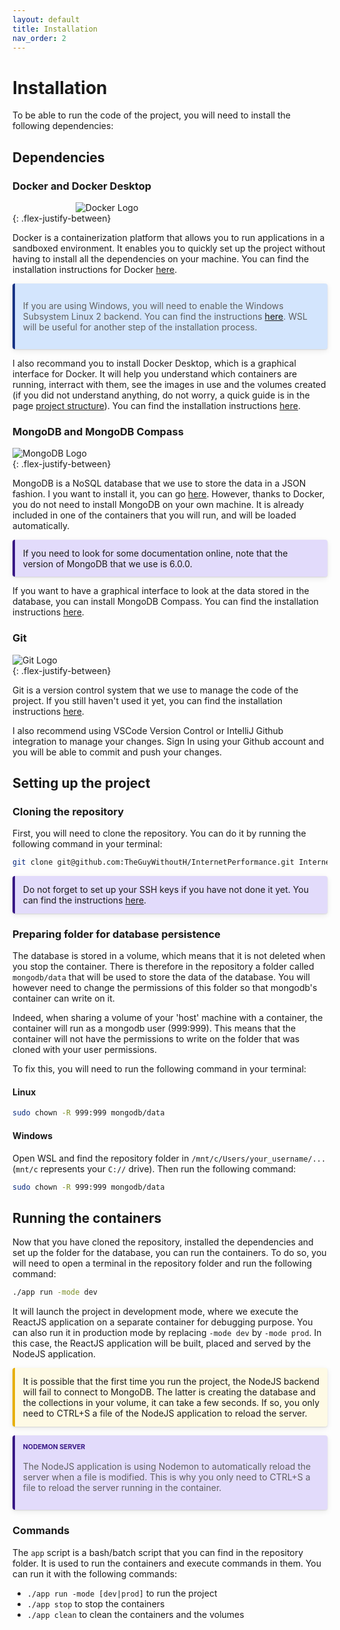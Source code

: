 ```yaml
---
layout: default
title: Installation
nav_order: 2
---
```


<style>
    blockquote {
        margin: 10px 0;
        margin-block-start: 0;
        margin-inline-start: 0;
        padding-left: 15px;
        border-left: 3px solid #eeebee;
        display: block;
        margin-block-end: 1em;
        margin-inline-end: 40px;
    }
    
    
    p.warning, blockquote.warning {
        background: rgba(247, 126, 126, 0.2);
        border-left: 4px solid #dd2e2e;
        border-radius: 4px;
        box-shadow: 0 1px 2px rgba(0, 0, 0, 0.12), 0 3px 10px rgba(0, 0, 0, 0.08);
        padding: 0.8rem;
    }

    blockquote.warning, blockquote.important, blockquote.note-title {
        margin-left: 0;
        margin-right: 0;
    }

    p.note, blockquote.note {
        background: rgba(114, 83, 237, 0.2);
        border-left: 4px solid #381885;
        border-radius: 4px;
        box-shadow: 0 1px 2px rgba(0, 0, 0, 0.12), 0 3px 10px rgba(0, 0, 0, 0.08);
        padding: 0.8rem;
    }

    p.highlight, blockquote.highlight {
        background: rgba(255, 235, 130, 0.2);
        border-left: 4px solid #e7af06;
        border-radius: 4px;
        box-shadow: 0 1px 2px rgba(0, 0, 0, 0.12), 0 3px 10px rgba(0, 0, 0, 0.08);
        padding: 0.8rem;
    }

    p.important, blockquote.important {
        background: rgba(44, 132, 250, 0.2);
        border-left: 4px solid #183385;
        border-radius: 4px;
        box-shadow: 0 1px 2px rgba(0, 0, 0, 0.12), 0 3px 10px rgba(0, 0, 0, 0.08);
        padding: 0.8rem;
    }

    p.note-title, blockquote.note-title {
        background: rgba(114, 83, 237, 0.2);
        border-left: 4px solid #381885;
        border-radius: 4px;
        box-shadow: 0 1px 2px rgba(0, 0, 0, 0.12), 0 3px 10px rgba(0, 0, 0, 0.08);
        padding: 0.8rem;
    }

    p.note-title > p:first-child, blockquote.note-title > p:first-child {
        margin-top: 0;
        margin-bottom: 0;
        color: #381885;
        display: block;
        font-weight: bold;
        text-transform: uppercase;
        font-size: 0.75em;
        padding-bottom: 0.125rem;
    }
</style>




# Installation

To be able to run the code of the project, you will need to install the following dependencies:

## Dependencies

### Docker and Docker Desktop

<img src="https://www.docker.com/wp-content/uploads/2022/03/horizontal-logo-monochromatic-white.png"
     alt="Docker Logo"
     style="display: block; max-height:230px; height: auto; width: auto; margin: auto; max-width: 60%" /> 
{: .flex-justify-between}

Docker is a containerization platform that allows you to run applications in a sandboxed environment. It enables you to quickly set up the project without having to install all the dependencies on your machine. You can find the installation instructions for Docker [here](https://docs.docker.com/get-docker/).


<blockquote class="important"><p>If you are using Windows, you will need to enable the Windows Subsystem Linux 2 backend. You can find the instructions <a href="https://docs.docker.com/docker-for-windows/wsl/">here</a>. WSL will be useful for another step of the installation process.</p></blockquote>

I also recommand you to install Docker Desktop, which is a graphical interface for Docker. It will help you understand which containers are running, interract with them, see the images in use and the volumes created (if you did not understand anything, do not worry, a quick guide is in the page [project structure](./Project%20Structure.md)). You can find the installation instructions [here](https://docs.docker.com/desktop/).

### MongoDB and MongoDB Compass

<img src="https://www.mongodb.com/assets/images/global/leaf.png"
     alt="MongoDB Logo"
     style="display: block; max-height:230px; height: auto; width: auto; margin: auto" /> 
{: .flex-justify-between}

MongoDB is a NoSQL database that we use to store the data in a JSON fashion. I you want to install it, you can go [here](https://docs.mongodb.com/manual/installation/). However, thanks to Docker, you do not need to install MongoDB on your own machine. It is already included in one of the containers that you will run, and will be loaded automatically. 

<p class="note">If you need to look for some documentation online, note that the version of MongoDB that we use is 6.0.0.</p>

If you want to have a graphical interface to look at the data stored in the database, you can install MongoDB Compass. You can find the installation instructions [here](https://docs.mongodb.com/compass/master/install/).

### Git

<img src="https://git-scm.com/images/logos/downloads/Git-Icon-1788C.png"
     alt="Git Logo"
     style="display: block; max-height:230px; height: auto; width: auto; margin: auto" /> 
{: .flex-justify-between}

Git is a version control system that we use to manage the code of the project. If you still haven't used it yet, you can find the installation instructions [here](https://git-scm.com/book/en/v2/Getting-Started-Installing-Git).

I also recommend using VSCode Version Control or IntelliJ Github integration to manage your changes. Sign In using your Github account and you will be able to commit and push your changes.

## Setting up the project

### Cloning the repository

First, you will need to clone the repository. You can do it by running the following command in your terminal:

```bash
git clone git@github.com:TheGuyWithoutH/InternetPerformance.git InternetPerformance
```

<p class="note">
    Do not forget to set up your SSH keys if you have not done it yet. You can find the instructions <a href="https://docs.github.com/en/authentication/connecting-to-github-with-ssh">here</a>.
</p>

### Preparing folder for database persistence

The database is stored in a volume, which means that it is not deleted when you stop the container. There is therefore in the repository a folder called `mongodb/data` that will be used to store the data of the database. You will however need to change the permissions of this folder so that mongodb's container can write on it.

Indeed, when sharing a volume of your 'host' machine with a container, the container will run as a mongodb user (999:999). This means that the container will not have the permissions to write on the folder that was cloned with your user permissions.

To fix this, you will need to run the following command in your terminal:

#### Linux

```bash
sudo chown -R 999:999 mongodb/data
```

#### Windows

Open WSL and find the repository folder in `/mnt/c/Users/your_username/...` (`mnt/c` represents your `C://` drive). Then run the following command:

```bash
sudo chown -R 999:999 mongodb/data
```

## Running the containers

Now that you have cloned the repository, installed the dependencies and set up the folder for the database, you can run the containers. To do so, you will need to open a terminal in the repository folder and run the following command:

```bash
./app run -mode dev
```

It will launch the project in development mode, where we execute the ReactJS application on a separate container for debugging purpose. You can also run it in production mode by replacing `-mode dev` by `-mode prod`. In this case, the ReactJS application will be built, placed and served by the NodeJS application.

<p class="highlight">
It is possible that the first time you run the project, the NodeJS backend will fail to connect to MongoDB. The latter is creating the database and the collections in your volume, it can take a few seconds. If so, you only need to CTRL+S a file of the NodeJS application to reload the server.
</p>

<blockquote class="note-title"><p>Nodemon Server</p><p>The NodeJS application is using Nodemon to automatically reload the server when a file is modified. This is why you only need to CTRL+S a file to reload the server running in the container.</p></blockquote>

### Commands

The `app` script is a bash/batch script that you can find in the repository folder. It is used to run the containers and execute commands in them. You can run it with the following commands:

- `./app run -mode [dev|prod]` to run the project
- `./app stop` to stop the containers
- `./app clean` to clean the containers and the volumes